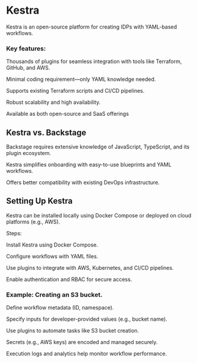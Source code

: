# Kestra
Kestra is an open-source platform for creating IDPs with YAML-based workflows.

### Key features:

Thousands of plugins for seamless integration with tools like Terraform, GitHub, and AWS.

Minimal coding requirement—only YAML knowledge needed.

Supports existing Terraform scripts and CI/CD pipelines.

Robust scalability and high availability.

Available as both open-source and SaaS offerings

## Kestra vs. Backstage
Backstage requires extensive knowledge of JavaScript, TypeScript, and its plugin ecosystem.

Kestra simplifies onboarding with easy-to-use blueprints and YAML workflows.

Offers better compatibility with existing DevOps infrastructure.

## Setting Up Kestra

Kestra can be installed locally using Docker Compose or deployed on cloud platforms (e.g., AWS).

Steps:

Install Kestra using Docker Compose.

Configure workflows with YAML files.

Use plugins to integrate with AWS, Kubernetes, and CI/CD pipelines.

Enable authentication and RBAC for secure access.

### Example: Creating an S3 bucket.

Define workflow metadata (ID, namespace).

Specify inputs for developer-provided values (e.g., bucket name).

Use plugins to automate tasks like S3 bucket creation.

Secrets (e.g., AWS keys) are encoded and managed securely.

Execution logs and analytics help monitor workflow performance.
